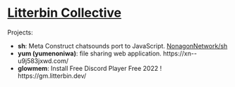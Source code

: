 <p align="center">
  <h1><a href="https://litterbin.dev">Litterbin Collective</a></h1>
  Projects:
  <ul>
    <li><b>sh</b>: Meta Construct chatsounds port to JavaScript. <a href="https://github.com/NonagonNetwork/sh">NonagonNetwork/sh</a></li>
    <li><b>yum (yumenoniwa)</b>: file sharing web application. https://xn--u9j583jxwd.com/</li>
    <li><b>glowmem</b>: Install Free Discord Player Free 2022 ! https://gm.litterbin.dev/</li>
  </ul>
</p>
